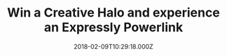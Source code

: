 ---
campaign-uuid: "c-885e54f1-757e-4209-8ac8-11cb6631be81"
type: "Competition"
category: "Technology"
date: "2018-02-09T10:29:18.000Z"
end-date: "2018-05-31T23:59:00.000Z"
disable-form: false
is_promoted: false
has_entry_page: true
title: "Win a Creative Halo and experience an Expressly Powerlink"
competition-description: "Our friends from Creative have done it again and now you\
  \ have the chance to win one of them. \r\n<br/>A new Bluetooth speaker, the new\
  \ Halo Bluetooth Speaker is finally here with a sleek design and with brand new\
  \ features.\r\n<br/>Click on the link below to discover more and enter the competition."
hero-header: "Win a Creative Halo and experience an Expressly Powerlink"
terms-confirmation: "I agree to the competition <a href=\"../etc/creative-halo-win-bluetooth-speaker-terms-and-conditions.pdf\"\
  \ target=\"_blank\">Terms &amp; Conditions</a> and to create an account with Creative."
banner-img: "https://assets.expresslyapp.com/asset-ddb4537a-1741-45f2-bff2-44055c394bec.jpg"
logo-left-href: "https://uk.creative.com"
logo-left-image: "https://assets.expresslyapp.com/02c67b6a-94df-43a2-b775-26fb02026c33-thumb.png"
logo-left-title: "Creative UK"
bg-image-hero: "https://assets.expresslyapp.com/asset-ba95fcc8-5878-4e91-9849-10775ce01be3.jpg"
bg-image-first: "https://assets.expresslyapp.com/asset-51fde598-e1f5-46d4-87fc-a603076bbc94.jpg"
bg-image-second: "https://assets.expresslyapp.com/asset-70f98b9f-8231-4a27-9dcc-d04518160330.jpg"
section1-content: "<p>There are so many Bluetooth speakers nowadays, hard for any\
  \ to stand out. Except for the new Creative Halo whose sleek design is definitely\
  \ worth a look.</p>\r\n<p>The visual effects are the primary attraction but that\
  \ is just the beginning. Unique Multi-Material Design, 16.8 Million colours, Xpectra\
  \ Lightshow, 8 Hours Battery Life... as some of its numerous features. </p>"
section2-content: "<p>Great portability and great sound quality. This new speaker\
  \ sounds as good as it looks! Heavenly, right?</p>\r\n<p>Don't miss out the opportunity\
  \ of winning one the brand new Creative products: The new Halo Bluetooth Speaker.\
  \ Check it out now, this could be the perfect fit for you or your loved ones.</p>"
entry-title: "Win a Creative Halo and experience an Expressly Powerlink"
entry-content: "<p>Liking the brand new looks of the new Creative Halo? You could\
  \ win the brand new Halo Bluetooth Speaker with Creative by entering the form below.</p>\
  \ <p> Enter the draw to win  by completing the form below before 23.59pm on 23/04/2018.</p>"
has-winner: false
prize-description: "a Creative Halo"
---